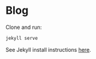 # Blog

Clone and run:

```bash
jekyll serve
```

See Jekyll install instructions [here](https://jekyllrb.com/docs/installation/).

